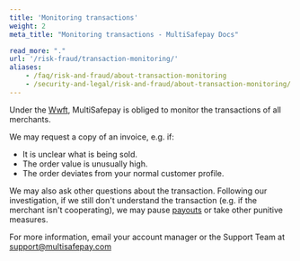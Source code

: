 ```yaml
---
title: 'Monitoring transactions'
weight: 2
meta_title: "Monitoring transactions - MultiSafepay Docs"

read_more: "."
url: '/risk-fraud/transaction-monitoring/'
aliases:    
    - /faq/risk-and-fraud/about-transaction-monitoring
    - /security-and-legal/risk-and-fraud/about-transaction-monitoring/
---
```

Under the [Wwft](https://www.fiu-nederland.nl/en/legislation/general-legislation/wwft), MultiSafepay is obliged to monitor the transactions of all merchants. 

We may request a copy of an invoice, e.g. if:

* It is unclear what is being sold.
* The order value is unusually high.
* The order deviates from your normal customer profile.

We may also ask other questions about the transaction. Following our investigation, if we still don't understand the transaction (e.g. if the merchant isn't cooperating), we may pause [payouts](/account/payouts/) or take other punitive measures.

For more information, email your account manager or the Support Team at <support@multisafepay.com>

